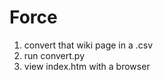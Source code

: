 Force
=====

1. convert that wiki page in a .csv
2. run convert.py
3. view index.htm with a browser
